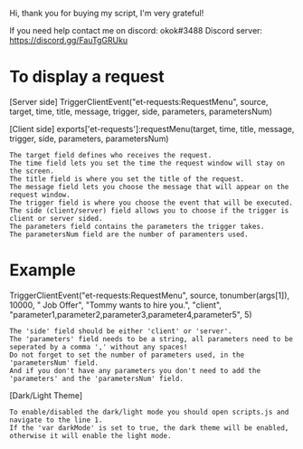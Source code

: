 Hi, thank you for buying my script, I'm very grateful!

If you need help contact me on discord: okok#3488
Discord server: https://discord.gg/FauTgGRUku

# To display a request

[Server side] 
TriggerClientEvent("et-requests:RequestMenu", source, target, time, title, message, trigger, side, parameters, parametersNum) 

[Client side]
exports['et-requests']:requestMenu(target, time, title, message, trigger, side, parameters, parametersNum)

	The target field defines who receives the request.
	The time field lets you set the time the request window will stay on the screen.
	The title field is where you set the title of the request.
	The message field lets you choose the message that will appear on the request window.
	The trigger field is where you choose the event that will be executed.
	The side (client/server) field allows you to choose if the trigger is client or server sided.
	The parameters field contains the parameters the trigger takes.
	The parametersNum field are the number of paramenters used.

# Example
TriggerClientEvent("et-requests:RequestMenu", source, tonumber(args[1]), 10000, "<i class='fas fa-question-circle'></i>&nbsp;Job Offer", "Tommy wants to hire you.", "client", "parameter1,parameter2,parameter3,parameter4,parameter5", 5)

	The 'side' field should be either 'client' or 'server'.
	The 'parameters' field needs to be a string, all parameters need to be seperated by a comma ',' without any spaces!
	Do not forget to set the number of parameters used, in the 'parametersNum' field.
	And if you don't have any parameters you don't need to add the 'parameters' and the 'parametersNum' field.

[Dark/Light Theme]

	To enable/disabled the dark/light mode you should open scripts.js and navigate to the line 1.
	If the 'var darkMode' is set to true, the dark theme will be enabled, otherwise it will enable the light mode.